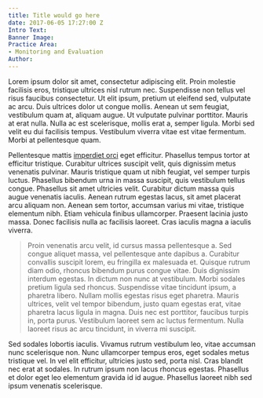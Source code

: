 ```yaml
---
title: Title would go here
date: 2017-06-05 17:27:00 Z
Intro Text: 
Banner Image: 
Practice Area:
- Monitoring and Evaluation
Author: 
---
```


Lorem ipsum dolor sit amet, consectetur adipiscing elit. Proin molestie facilisis eros, tristique ultrices nisl rutrum nec. Suspendisse non tellus vel risus faucibus consectetur. Ut elit ipsum, pretium ut eleifend sed, vulputate ac arcu. Duis ultrices dolor ut congue mollis. Aenean ut sem feugiat, vestibulum quam at, aliquam augue. Ut vulputate pulvinar porttitor. Mauris at erat nulla. Nulla ac est scelerisque, mollis erat a, semper ligula. Morbi sed velit eu dui facilisis tempus. Vestibulum viverra vitae est vitae fermentum. Morbi at pellentesque quam.

Pellentesque mattis [imperdiet orci](http://google.com) eget efficitur. Phasellus tempus tortor at efficitur tristique. Curabitur ultrices suscipit velit, quis dignissim metus venenatis pulvinar. Mauris tristique quam ut nibh feugiat, vel semper turpis luctus. Phasellus bibendum urna in massa suscipit, quis vestibulum tellus congue. Phasellus sit amet ultricies velit. Curabitur dictum massa quis augue venenatis iaculis. Aenean rutrum egestas lacus, sit amet placerat arcu aliquam non. Aenean sem tortor, accumsan varius mi vitae, tristique elementum nibh. Etiam vehicula finibus ullamcorper. Praesent lacinia justo massa. Donec facilisis nulla ac facilisis laoreet. Cras iaculis magna a iaculis viverra.

> Proin venenatis arcu velit, id cursus massa pellentesque a. Sed congue aliquet massa, vel pellentesque ante dapibus a. Curabitur convallis suscipit lorem, eu fringilla ex malesuada et.
Quisque rutrum diam odio, rhoncus bibendum purus congue vitae. Duis dignissim interdum egestas. In dictum non nunc at vestibulum. Morbi sodales pretium ligula sed rhoncus. Suspendisse vitae tincidunt ipsum, a pharetra libero. Nullam mollis egestas risus eget pharetra. Mauris ultrices, velit vel tempor bibendum, justo quam egestas erat, vitae pharetra lacus ligula in magna. Duis nec est porttitor, faucibus turpis in, porta purus. Vestibulum laoreet sem ac luctus fermentum. Nulla laoreet risus ac arcu tincidunt, in viverra mi suscipit.

Sed sodales lobortis iaculis. Vivamus rutrum vestibulum leo, vitae accumsan nunc scelerisque non. Nunc ullamcorper tempus eros, eget sodales metus tristique vel. In vel elit efficitur, ultricies justo sed, porta nisl. Cras blandit nec erat at sodales. In rutrum ipsum non lacus rhoncus egestas. Phasellus et dolor eget leo elementum gravida id id augue. Phasellus laoreet nibh sed ipsum venenatis scelerisque.